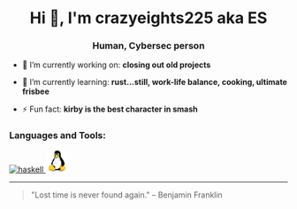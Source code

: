 <h1 align="center">Hi 👋, I'm crazyeights225 aka ES</h1>
<h3 align="center">Human, Cybersec person</h3>

- 🔭 I’m currently working on: **closing out old projects**

- 🌱 I’m currently learning: **rust...still, work-life balance, cooking, ultimate frisbee**

- ⚡ Fun fact: **kirby is the best character in smash**

<h3 align="left">Languages and Tools:</h3>
<p align="left"> <a href="https://www.haskell.org/" target="_blank" rel="noreferrer"> <img src="https://upload.wikimedia.org/wikipedia/commons/1/1c/Haskell-Logo.svg" alt="haskell" width="40" height="40"/> </a> <a href="https://www.linux.org/" target="_blank" rel="noreferrer"> <img src="https://raw.githubusercontent.com/devicons/devicon/master/icons/linux/linux-original.svg" alt="linux" width="40" height="40"/> </a> </p>

---

> "Lost time is never found again." – Benjamin Franklin

